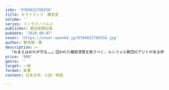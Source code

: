 ```yaml
---
isbn: '9784022760258'
title: キマイラ１５　魔宮変
volume: ''
series: ソノラマノベルス
publisher: 朝日新聞出版
pubdate: '2020-08-07'
cover: 'https://cover.openbd.jp/9784022760258.jpg'
author: 夢枕獏／著
description: >-
  「おまえはおれが守る……」囚われた織部深雪を救うべく、ルシフェル教団のアジトがある伊豆の森を訪れた大鳳吼と九十九三蔵。闇に光が差したかに思われたが……息をのむ格闘シーンや雪道のカーチェイスなど、渾身の伝奇大河シリーズ「キマイラ」待望の最新刊！
price: '900'
genre: ''
target: 一般
format: 新書
content: 日本文学、小説・物語

---
```

